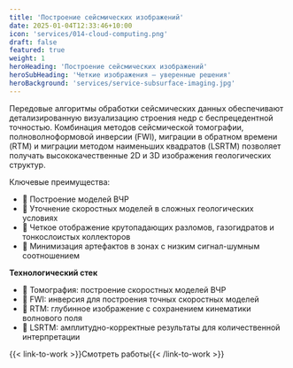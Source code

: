 ```yaml
---
title: 'Построение сейсмических изображений'
date: 2025-01-04T12:33:46+10:00
icon: 'services/014-cloud-computing.png'
draft: false
featured: true
weight: 1
heroHeading: 'Построение сейсмических изображений'
heroSubHeading: 'Четкие изображения — уверенные решения'
heroBackground: 'services/service-subsurface-imaging.jpg'
---
```


Передовые алгоритмы обработки сейсмических данных обеспечивают детализированную визуализацию строения недр с беспрецедентной точностью. Комбинация методов сейсмической томографии, полноволноформовой инверсии (FWI), миграции в обратном времени (RTM) и миграции методом наименьших квадратов (LSRTM) позволяет получать высококачественные 2D и 3D изображения геологических структур.

Ключевые преимущества:

- 🔹 Построение моделей ВЧР
- 🔹 Уточнение скоростных моделей в сложных геологических условиях
- 🔹 Четкое отображение крутопадающих разломов, газогидратов и тонкослоистых коллекторов
- 🔹 Минимизация артефактов в зонах с низким сигнал-шумным соотношением

**Технологический стек**

- 🔹 Томография: построение скоростных моделей ВЧР
- 🔹 FWI: инверсия для построения точных скоростных моделей
- 🔹 RTM: глубинное изображение с сохранением кинематики волнового поля
- 🔹 LSRTM: амплитудно-корректные результаты для количественной интерпретации

{{< link-to-work >}}Смотреть работы{{< /link-to-work >}}